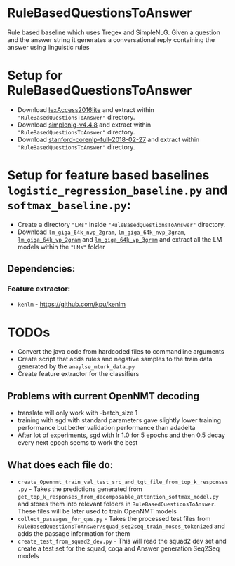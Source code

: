 # RuleBasedQuestionsToAnswer
Rule based baseline which uses Tregex and SimpleNLG. Given a question and the answer string it generates a conversational reply containing the answer using linguistic rules

# Setup for RuleBasedQuestionsToAnswer
- Download [lexAccess2016lite](https://lexsrv3.nlm.nih.gov/LexSysGroup/Projects/lexAccess/2013+/release/lexAccess2016lite.tgz) and extract within `"RuleBasedQuestionsToAnswer"` directory.
- Download [simplenlg-v4.4.8](https://github.com/simplenlg/simplenlg/releases/download/v4.4.8/simplenlg-v4.4.8.zip) and extract within `"RuleBasedQuestionsToAnswer"` directory.
- Download [stanford-corenlp-full-2018-02-27](http://nlp.stanford.edu/software/stanford-corenlp-full-2018-02-27.zip) and extract within `"RuleBasedQuestionsToAnswer"` directory.

# Setup for feature based baselines `logistic_regression_baseline.py` and `softmax_baseline.py`:
- Create a directory `"LMs"` inside `"RuleBasedQuestionsToAnswer"` directory.
- Download [`lm_giga_64k_nvp_2gram`](https://www.keithv.com/software/giga/lm_giga_64k_nvp_2gram.zip), [`lm_giga_64k_nvp_3gram`](https://www.keithv.com/software/giga/lm_giga_64k_nvp_3gram.zip), [`lm_giga_64k_vp_2gram`](https://www.keithv.com/software/giga/lm_giga_64k_vp_2gram.zip) and [`lm_giga_64k_vp_3gram`](https://www.keithv.com/software/giga/lm_giga_64k_vp_3gram.zip) and extract all the LM models within the `"LMs"` folder

## Dependencies:

### Feature extractor:
- `kenlm` - https://github.com/kpu/kenlm

# TODOs
- Convert the java code from hardcoded files to commandline arguments
- Create script that adds rules and negative samples to the train data generated by the `anaylse_mturk_data.py`
- Create feature extractor for the classifiers

## Problems with current OpenNMT decoding
- translate will only work with -batch_size 1
- training with sgd with standard parameters gave slightly lower training performance but better validation performance than adadelta
- After lot of experiments, sgd with lr 1.0 for 5 epochs and then 0.5 decay every next epoch seems to work the best

## What does each file do:
- `create_Opennmt_train_val_test_src_and_tgt_file_from_top_k_responses.py` - Takes the predictions generated from `get_top_k_responses_from_decomposable_attention_softmax_model.py` and stores them into relevant folders in `RuleBasedQuestionsToAnswer`. These files will be later used to train OpenNMT models
- `collect_passages_for_qas.py` - Takes the processed test files from `RuleBasedQuestionsToAnswer/squad_seq2seq_train_moses_tokenized` and adds the passage information for them
- `create_test_from_squad2_dev.py` - This will read the squad2 dev set and create a test set for the squad, coqa and Answer generation Seq2Seq models